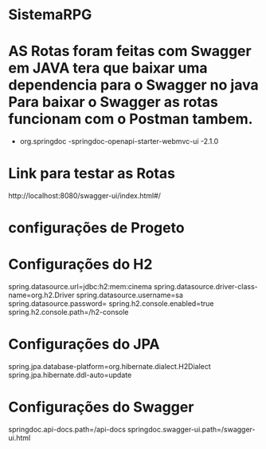 # SistemaRPG

# AS Rotas foram feitas com Swagger em JAVA tera que baixar uma dependencia para o Swagger no java Para baixar o Swagger as rotas funcionam com o Postman tambem.

- org.springdoc
-springdoc-openapi-starter-webmvc-ui
-2.1.0


# Link para testar as Rotas
http://localhost:8080/swagger-ui/index.html#/


# configurações de Progeto

# Configurações do H2
spring.datasource.url=jdbc:h2:mem:cinema
spring.datasource.driver-class-name=org.h2.Driver
spring.datasource.username=sa
spring.datasource.password=
spring.h2.console.enabled=true
spring.h2.console.path=/h2-console

# Configurações do JPA
spring.jpa.database-platform=org.hibernate.dialect.H2Dialect
spring.jpa.hibernate.ddl-auto=update

# Configurações do Swagger
springdoc.api-docs.path=/api-docs
springdoc.swagger-ui.path=/swagger-ui.html



